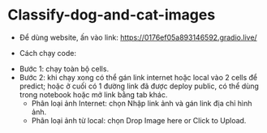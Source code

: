 # Classify-dog-and-cat-images
- Để dùng website, ấn vào link: https://0176ef05a893146592.gradio.live/
* Cách chạy code:
- Bước 1: chạy toàn bộ cells.
- Bước 2: khi chạy xong có thể gán link internet hoặc local vào 2 cells để predict; hoặc ở cuối có 1 đường link đã được deploy public, có thể dùng trong notebook hoặc mở link bằng tab khác.
  + Phân loại ảnh Internet: chọn Nhập link ảnh và gán link địa chỉ hình ảnh.
  + Phân loại ảnh từ local: chọn Drop Image here or Click to Upload.
